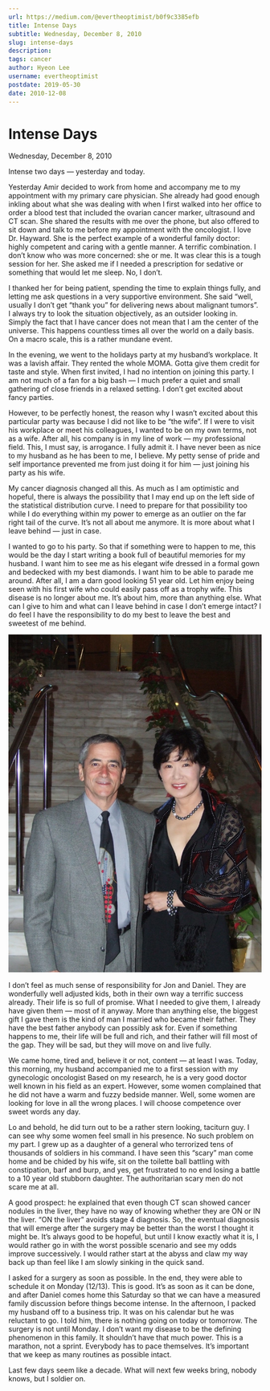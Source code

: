 ```yaml
---
url: https://medium.com/@evertheoptimist/b0f9c3385efb
title: Intense Days
subtitle: Wednesday, December 8, 2010
slug: intense-days
description: 
tags: cancer
author: Hyeon Lee
username: evertheoptimist
postdate: 2019-05-30
date: 2010-12-08
---
```


# Intense Days

Wednesday, December 8, 2010

Intense two days — yesterday and today.

Yesterday Amir decided to work from home and accompany me to my appointment with my primary care physician. She already had good enough inkling about what she was dealing with when I first walked into her office to order a blood test that included the ovarian cancer marker, ultrasound and CT scan. She shared the results with me over the phone, but also offered to sit down and talk to me before my appointment with the oncologist. I love Dr. Hayward. She is the perfect example of a wonderful family doctor: highly competent and caring with a gentle manner. A terrific combination. I don’t know who was more concerned: she or me. It was clear this is a tough session for her. She asked me if I needed a prescription for sedative or something that would let me sleep. No, I don’t.

I thanked her for being patient, spending the time to explain things fully, and letting me ask questions in a very supportive environment. She said “well, usually I don’t get “thank you” for delivering news about malignant tumors”. I always try to look the situation objectively, as an outsider looking in. Simply the fact that I have cancer does not mean that I am the center of the universe. This happens countless times all over the world on a daily basis. On a macro scale, this is a rather mundane event.

In the evening, we went to the holidays party at my husband’s workplace. It was a lavish affair. They rented the whole MOMA. Gotta give them credit for taste and style. When first invited, I had no intention on joining this party. I am not much of a fan for a big bash — I much prefer a quiet and small gathering of close friends in a relaxed setting. I don’t get excited about fancy parties.

However, to be perfectly honest, the reason why I wasn’t excited about this particular party was because I did not like to be “the wife”. If I were to visit his workplace or meet his colleagues, I wanted to be on my own terms, not as a wife. After all, his company is in my line of work — my professional field. This, I must say, is arrogance. I fully admit it. I have never been as nice to my husband as he has been to me, I believe. My petty sense of pride and self importance prevented me from just doing it for him — just joining his party as his wife.

My cancer diagnosis changed all this. As much as I am optimistic and hopeful, there is always the possibility that I may end up on the left side of the statistical distribution curve. I need to prepare for that possibility too while I do everything within my power to emerge as an outlier on the far right tail of the curve. It’s not all about me anymore. It is more about what I leave behind — just in case.

I wanted to go to his party. So that if something were to happen to me, this would be the day I start writing a book full of beautiful memories for my husband. I want him to see me as his elegant wife dressed in a formal gown and bedecked with my best diamonds. I want him to be able to parade me around. After all, I am a darn good looking 51 year old. Let him enjoy being seen with his first wife who could easily pass off as a trophy wife. This disease is no longer about me. It’s about him, more than anything else. What can I give to him and what can I leave behind in case I don’t emerge intact? I do feel I have the responsibility to do my best to leave the best and sweetest of me behind.

![](./assets/1*gld2m0wwQ8Od9cZ78me6qw.png)

I don’t feel as much sense of responsibility for Jon and Daniel. They are wonderfully well adjusted kids, both in their own way a terrific success already. Their life is so full of promise. What I needed to give them, I already have given them — most of it anyway. More than anything else, the biggest gift I gave them is the kind of man I married who became their father. They have the best father anybody can possibly ask for. Even if something happens to me, their life will be full and rich, and their father will fill most of the gap. They will be sad, but they will move on and live fully.

We came home, tired and, believe it or not, content — at least I was.
Today, this morning, my husband accompanied me to a first session with my gynecologic oncologist Based on my research, he is a very good doctor well known in his field as an expert. However, some women complained that he did not have a warm and fuzzy bedside manner. Well, some women are looking for love in all the wrong places. I will choose competence over sweet words any day.

Lo and behold, he did turn out to be a rather stern looking, taciturn guy. I can see why some women feel small in his presence. No such problem on my part. I grew up as a daughter of a general who terrorized tens of thousands of soldiers in his command. I have seen this “scary” man come home and be chided by his wife, sit on the toilette ball battling with constipation, barf and burp, and yes, get frustrated to no end losing a battle to a 10 year old stubborn daughter. The authoritarian scary men do not scare me at all.

A good prospect: he explained that even though CT scan showed cancer nodules in the liver, they have no way of knowing whether they are ON or IN the liver. “ON the liver” avoids stage 4 diagnosis. So, the eventual diagnosis that will emerge after the surgery may be better than the worst I thought it might be. It’s always good to be hopeful, but until I know exactly what it is, I would rather go in with the worst possible scenario and see my odds improve successively. I would rather start at the abyss and claw my way back up than feel like I am slowly sinking in the quick sand.

I asked for a surgery as soon as possible. In the end, they were able to schedule it on Monday (12/13). This is good. It’s as soon as it can be done, and after Daniel comes home this Saturday so that we can have a measured family discussion before things become intense. In the afternoon, I packed my husband off to a business trip. It was on his calendar but he was reluctant to go. I told him, there is nothing going on today or tomorrow. The surgery is not until Monday. I don’t want my disease to be the defining phenomenon in this family. It shouldn’t have that much power. This is a marathon, not a sprint. Everybody has to pace themselves. It’s important that we keep as many routines as possible intact.

Last few days seem like a decade. What will next few weeks bring, nobody knows, but I soldier on.


